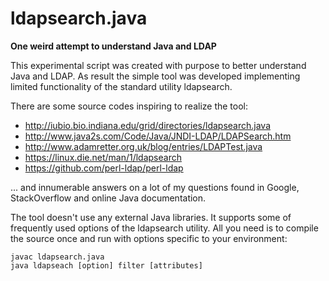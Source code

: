 # ldapsearch.java

__One weird attempt to understand Java and LDAP__

This experimental script was created with purpose to better understand 
Java and LDAP. As result the simple tool was developed implementing 
limited functionality of the standard utility ldapsearch. 

There are some source codes inspiring to realize the tool:

* http://iubio.bio.indiana.edu/grid/directories/ldapsearch.java
* http://www.java2s.com/Code/Java/JNDI-LDAP/LDAPSearch.htm
* http://www.adamretter.org.uk/blog/entries/LDAPTest.java
* https://linux.die.net/man/1/ldapsearch
* https://github.com/perl-ldap/perl-ldap

... and innumerable answers on a lot of my questions found in Google, 
StackOverflow and online Java documentation. 

The tool doesn't use any external Java libraries. It supports some of 
frequently used options of the ldapsearch utility. All you need is to 
compile the source once and run with options specific to your environment:

```
javac ldapsearch.java
java ldapseach [option] filter [attributes]
```